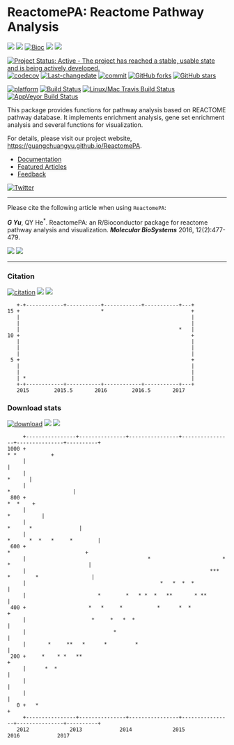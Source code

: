 ReactomePA: Reactome Pathway Analysis
=====================================

[![](https://img.shields.io/badge/release%20version-1.20.1-green.svg?style=flat)](https://bioconductor.org/packages/ReactomePA) [![](https://img.shields.io/badge/devel%20version-1.21.1-green.svg?style=flat)](https://github.com/guangchuangyu/ReactomePA) [![Bioc](http://www.bioconductor.org/shields/years-in-bioc/clusterProfiler.svg)](https://www.bioconductor.org/packages/devel/bioc/html/clusterProfiler.html#since) [![](https://img.shields.io/badge/download-18772/total-blue.svg?style=flat)](https://bioconductor.org/packages/stats/bioc/ReactomePA) [![](https://img.shields.io/badge/download-543/month-blue.svg?style=flat)](https://bioconductor.org/packages/stats/bioc/ReactomePA)

[![Project Status: Active - The project has reached a stable, usable state and is being actively developed.](http://www.repostatus.org/badges/latest/active.svg)](http://www.repostatus.org/#active) [![codecov](https://codecov.io/gh/GuangchuangYu/ReactomePA/branch/master/graph/badge.svg)](https://codecov.io/gh/GuangchuangYu/ReactomePA/) [![Last-changedate](https://img.shields.io/badge/last%20change-2017--05--18-green.svg)](https://github.com/GuangchuangYu/ReactomePA/commits/master) [![commit](http://www.bioconductor.org/shields/commits/bioc/ReactomePA.svg)](https://www.bioconductor.org/packages/devel/bioc/html/ReactomePA.html#svn_source) [![GitHub forks](https://img.shields.io/github/forks/GuangchuangYu/ReactomePA.svg)](https://github.com/GuangchuangYu/ReactomePA/network) [![GitHub stars](https://img.shields.io/github/stars/GuangchuangYu/ReactomePA.svg)](https://github.com/GuangchuangYu/ReactomePA/stargazers)

[![platform](http://www.bioconductor.org/shields/availability/devel/ReactomePA.svg)](https://www.bioconductor.org/packages/devel/bioc/html/ReactomePA.html#archives) [![Build Status](http://www.bioconductor.org/shields/build/devel/bioc/ReactomePA.svg)](https://bioconductor.org/checkResults/devel/bioc-LATEST/ReactomePA/) [![Linux/Mac Travis Build Status](https://img.shields.io/travis/GuangchuangYu/ReactomePA/master.svg?label=Mac%20OSX%20%26%20Linux)](https://travis-ci.org/GuangchuangYu/ReactomePA) [![AppVeyor Build Status](https://img.shields.io/appveyor/ci/Guangchuangyu/ReactomePA/master.svg?label=Windows)](https://ci.appveyor.com/project/GuangchuangYu/ReactomePA)

This package provides functions for pathway analysis based on REACTOME pathway database. It implements enrichment analysis, gene set enrichment analysis and several functions for visualization.

For details, please visit our project website, <https://guangchuangyu.github.io/ReactomePA>.

-   [Documentation](https://guangchuangyu.github.io/ReactomePA/documentation/)
-   [Featured Articles](https://guangchuangyu.github.io/ReactomePA/featuredArticles/)
-   [Feedback](https://guangchuangyu.github.io/ReactomePA/#feedback)

[![Twitter](https://img.shields.io/twitter/url/https/github.com/GuangchuangYu/ReactomePA.svg?style=social)](https://twitter.com/intent/tweet?hashtags=ReactomePA&url=http://pubs.rsc.org/en/Content/ArticleLanding/2016/MB/C5MB00663E#!divAbstract)

------------------------------------------------------------------------

Please cite the following article when using `ReactomePA`:

***G Yu***, QY He<sup>\*</sup>. ReactomePA: an R/Bioconductor package for reactome pathway analysis and visualization. ***Molecular BioSystems*** 2016, 12(2):477-479.

[![](https://img.shields.io/badge/doi-10.1039/c5mb00663e-green.svg?style=flat)](http://dx.doi.org/10.1039/c5mb00663e) [![](https://img.shields.io/badge/Altmetric-15-green.svg?style=flat)](https://www.altmetric.com/details/4796667)

------------------------------------------------------------------------

### Citation

[![citation](https://img.shields.io/badge/cited%20by-27-green.svg?style=flat)](https://scholar.google.com.hk/scholar?oi=bibs&hl=en&cites=3311691878690959578) [![](https://img.shields.io/badge/cited%20in%20Web%20of%20Science%20Core%20Collection--green.svg?style=flat)](http://apps.webofknowledge.com/InboundService.do?mode=FullRecord&customersID=RID&IsProductCode=Yes&product=WOS&Init=Yes&Func=Frame&DestFail=http%3A%2F%2Fwww.webofknowledge.com&action=retrieve&SrcApp=RID&SrcAuth=RID&SID=Z2cl2xWVGY88QJNnHcQ&UT=WOS%3A000368858900017) [![](https://img.shields.io/badge/ESI-Highly%20Cited%20Paper-green.svg?style=flat)](http://apps.webofknowledge.com/InboundService.do?mode=FullRecord&customersID=RID&IsProductCode=Yes&product=WOS&Init=Yes&Func=Frame&DestFail=http%3A%2F%2Fwww.webofknowledge.com&action=retrieve&SrcApp=RID&SrcAuth=RID&SID=Y2CXu6nry8nDQZcUy1w&UT=WOS%3A000368858900017)

       +-+------------+-----------+------------+-----------+---+
    15 +                          *                            +
       |                                                       |
       |                                                       |
       |                                                   *   |
    10 +                                                       +
       |                                                       |
       |                                                       |
       |                                                       |
     5 +                                                       +
       |                                                       |
       |                                                       |
       | *                                                     |
       +-+------------+-----------+------------+-----------+---+
       2015        2015.5       2016        2016.5       2017   

### Download stats

[![download](http://www.bioconductor.org/shields/downloads/ReactomePA.svg)](https://bioconductor.org/packages/stats/bioc/ReactomePA/) [![](https://img.shields.io/badge/download-18772/total-blue.svg?style=flat)](https://bioconductor.org/packages/stats/bioc/ReactomePA) [![](https://img.shields.io/badge/download-543/month-blue.svg?style=flat)](https://bioconductor.org/packages/stats/bioc/ReactomePA)

         +----------------+---------------+----------------+----------------+---------------+----------+
    1000 +                                                                               * *           +
         |                                                                                             |
         |                                                                                      *      |
         |                                                                        *                    |
     800 +                                                                                     *  *    +
         |                                                                                  *          |
         |                                                                      *      *               |
         |                                                                *      *  *   *     *        |
     600 +                                                                    *                        +
         |                                       *                       *   *                         |
         |                                                           ***    *        *                 |
         |                                           *   *  *  *                                       |
         |                       *        *   * *  *   **       * **                                   |
     400 +                    *   *     *           *      *  *                                        +
         |                     *     *   *  *                                                          |
         |                            *                                                                |
         |       *     **   *      *         *                                                         |
     200 +     *    * *   **                                                                           +
         |      *  *                                                                                   |
         |                                                                                             |
         |                                                                                             |
       0 +   *                                                                                         +
         +----------------+---------------+----------------+----------------+---------------+----------+
       2012             2013            2014             2015             2016            2017
